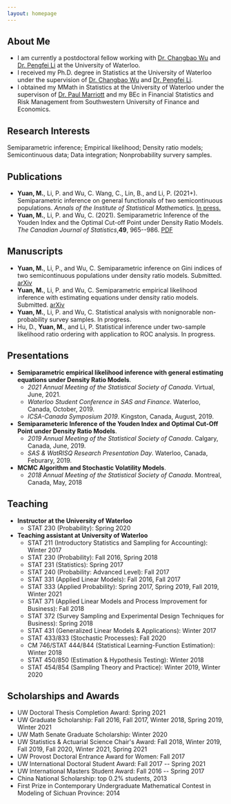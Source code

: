 ```yaml
---
layout: homepage
---
```


## About Me

- I am currently a postdoctoral fellow working with [Dr. Changbao Wu](http://sas.uwaterloo.ca/~cbwu/) and [Dr. Pengfei Li](http://sas.uwaterloo.ca/~p4li/index.html) at the University of Waterloo.
- I received my Ph.D. degree in Statistics at the University of Waterloo under the supervision of [Dr. Changbao Wu](http://sas.uwaterloo.ca/~cbwu/) and [Dr. Pengfei Li](http://sas.uwaterloo.ca/~p4li/index.html). 
- I obtained my MMath in Statistics at the University of Waterloo under the supervison of [Dr. Paul Marriott](https://uwaterloo.ca/statistics-and-actuarial-science/people-profiles/paul-marriott) and my BEc in Financial Statistics and Risk Management from Southwestern University of Finance and Economics. 


## Research Interests

Semiparametric inference; Empirical likelihood; Density ratio models; Semicontinuous data; Data integration; Nonprobability survery samples. 


## Publications

- **Yuan, M.**, Li, P. and Wu, C. Wang, C., Lin, B., and Li, P. (2021+). Semiparametric inference on general functionals of two semicontinuous populations. _Annals of the Institute of Statistical Mathematics._ [In press.](https://doi.org/10.1007/s10463-021-00804-4)
- **Yuan, M.**, Li, P. and Wu, C. (2021). Semiparametric Inference of the Youden Index and the Optimal Cut-off Point under Density Ratio Models. _The Canadian Journal of Statistics_,**49**, 965--986. [PDF](https://doi.org/10.1002/cjs.11600)


## Manuscripts

- **Yuan, M.**, Li, P., and Wu, C. Semiparametric inference on Gini indices of two semicontinuous populations under density ratio models. Submitted. [arXiv](https://arxiv.org/abs/2106.02741) 
- **Yuan, M.**, Li, P. and Wu, C. Semiparametric empirical likelihood inference with estimating equations under density ratio models. Submitted. [arXiv](https://arxiv.org/abs/2102.13232)
- **Yuan, M.**, Li, P. and Wu, C. Statistical analysis with nonignorable non-probability survey samples. In progress.
- Hu, D., **Yuan, M.**, and Li, P. Statistical inference under two-sample likelihood ratio ordering with application to ROC analysis. In progress.
<!-- **Yuan, M.**, and Marriott, P. MCMC Algorithm and Stochastic Volatility Models. Master project.-->


## Presentations

- **Semiparametric empirical likelihood inference with general estimating equations under Density Ratio Models**. 
  <br>
  - _2021 Annual Meeting of the Statistical Society of Canada_. Virtual, June, 2021.
  - _Waterloo Student Conference in SAS and Finance_. Waterloo, Canada, October, 2019.
  - _ICSA-Canada Symposium 2019_. Kingston, Canada, August, 2019.
- **Semiparameteric Inference of the Youden Index and Optimal Cut-Off Point under Density Ratio Models**. 
  <br>
  - _2019 Annual Meeting of the Statistical Society of Canada_. Calgary, Canada, June, 2019.
  - _SAS & WatRISQ Research Presentation Day_. Waterloo, Canada, Feburary, 2019.
- **MCMC Algorithm and Stochastic Volatility Models**. 
  <br>
  - _2018 Annual Meeting of the Statistical Society of Canada_. Montreal, Canada, May, 2018

## Teaching
- **Instructor at the University of Waterloo**
  - STAT 230 (Probability): Spring 2020
- **Teaching assistant at University of Waterloo**
  - STAT 211 (Introductory Statistics and Sampling for Accounting): Winter 2017
  - STAT 230 (Probability): Fall 2016, Spring 2018
  - STAT 231 (Statistics): Spring 2017
  - STAT 240 (Probability: Advanced Level): Fall 2017
  - STAT 331 (Applied Linear Models): Fall 2016, Fall 2017
  - STAT 333 (Applied Probability): Spring 2017, Spring 2019, Fall 2019, Winter 2021
  - STAT 371 (Applied Linear Models and Process Improvement for Business): Fall 2018
  - STAT 372 (Survey Sampling and Experimental Design Techniques for Business): Spring 2018
  - STAT 431 (Generalized Linear Models & Applications): Winter 2017
  - STAT 433/833 (Stochastic Processes): Fall 2020
  - CM 746/STAT 444/844 (Statistical Learning-Function Estimation): Winter 2018
  - STAT 450/850 (Estimation & Hypothesis Testing): Winter 2018
  - STAT 454/854 (Sampling Theory and Practice): Winter 2019, Winter 2020

## Scholarships and Awards 
- UW Doctoral Thesis Completion Award: Spring 2021
- UW Graduate Scholarship: Fall 2016, Fall 2017, Winter 2018, Spring 2019, Winter 2021
- UW Math Senate Graduate Scholarship: Winter 2020
- UW Statistics & Actuarial Science Chair's Award: Fall 2018, Winter 2019, Fall 2019, Fall 2020, Winter 2021, Spring 2021
- UW Provost Doctoral Entrance Award for Women: Fall 2017
- UW International Doctoral Student Award: Fall 2017 -- Spring 2021
- UW International Masters Student Award: Fall 2016 -- Spring 2017
- China National Scholarship: top 0.2% students, 2013
- First Prize in Contemporary Undergraduate Mathematical Contest in Modeling of Sichuan Province: 2014 

